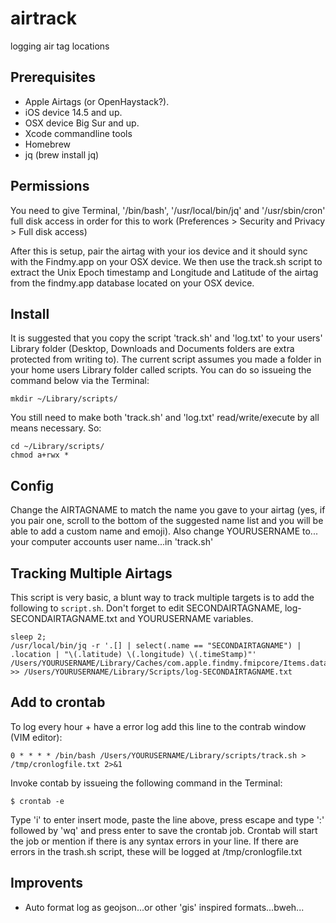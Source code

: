 # airtrack
logging air tag locations

## Prerequisites
* Apple Airtags (or OpenHaystack?).
* iOS device 14.5 and up.
* OSX device Big Sur and up.
* Xcode commandline tools
* Homebrew
* jq (brew install jq)

## Permissions
You need to give Terminal, '/bin/bash', '/usr/local/bin/jq' and '/usr/sbin/cron' full disk access in order for this to work (Preferences > Security and Privacy > Full disk access)

After this is setup, pair the airtag with your ios device and it should sync with the Findmy.app on your OSX device. We then use the track.sh script to extract the Unix Epoch timestamp and Longitude and Latitude of the airtag from the findmy.app database located on your OSX device.

## Install
It is suggested that you copy the script 'track.sh' and 'log.txt' to your users' Library folder (Desktop, Downloads and Documents folders are extra protected from writing to). The current script assumes you made a folder in your home users Library folder called scripts. You can do so issueing the command below via the Terminal:

```
mkdir ~/Library/scripts/
```

You still need to make both 'track.sh' and 'log.txt' read/write/execute by all means necessary. So: 

```
cd ~/Library/scripts/
chmod a+rwx *
```

## Config
Change the AIRTAGNAME to match the name you gave to your airtag (yes, if you pair one, scroll to the bottom of the suggested  name list and you will be able to add a custom name and emoji). Also change YOURUSERNAME to... your computer accounts user name...in 'track.sh'

## Tracking Multiple Airtags
This script is very basic, a blunt way to track multiple targets is to add the following to `script.sh`. Don't forget to edit SECONDAIRTAGNAME, log-SECONDAIRTAGNAME.txt and YOURUSERNAME variables.

```
sleep 2; 
/usr/local/bin/jq -r '.[] | select(.name == "SECONDAIRTAGNAME") | .location | "\(.latitude) \(.longitude) \(.timeStamp)"' /Users/YOURUSERNAME/Library/Caches/com.apple.findmy.fmipcore/Items.data >> /Users/YOURUSERNAME/Library/Scripts/log-SECONDAIRTAGNAME.txt
```

## Add to crontab
To log every hour + have a error log add this line to the contrab window (VIM editor):

```
0 * * * * /bin/bash /Users/YOURUSERNAME/Library/scripts/track.sh > /tmp/cronlogfile.txt 2>&1
```

Invoke contab by issueing the following command in the Terminal:

```
$ crontab -e
```

Type 'i' to enter insert mode, paste the line above, press escape and type ':' followed by 'wq' and press enter to save the crontab job. Crontab will start the job or mention if there is any syntax errors in your line. If there are errors in the trash.sh script, these will be logged at /tmp/cronlogfile.txt

## Improvents
* Auto format log as geojson...or other 'gis' inspired formats...bweh...

